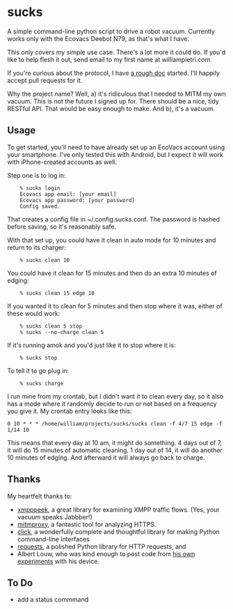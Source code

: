 sucks
=====

A simple command-line python script to drive a robot vacuum. Currently
works only with the Ecovacs Deebot N79, as that's what I have.

This only covers my simple use case. There's a lot more it could do.
If you'd like to help flesh it out, send email to my first name at
williampietri.com.

If you're curious about the protocol, I have [a rough
doc](protocol.md) started. I'll happily accept pull requests for it.

Why the project name? Well, a) it's ridiculous that I needed to MITM
my own vacuum.  This is not the future I signed up for. There should
be a nice, tidy RESTful API. That would be easy enough to make. And b),
it's a vacuum.

## Usage

To get started, you'll need to have already set up an EcoVacs account
using your smartphone. I've only tested this with Android, but I expect
it will work with iPhone-created accounts as well.

Step one is to log in:
```
    % sucks login
    Ecovacs app email: [your email]
    Ecovacs app password: [your password]
    Config saved.
```

That creates a config file in ~/.config.sucks.conf. The password is
hashed before saving, so it's reasonably safe.

With that set up, you could have it clean in auto mode for 10 minutes
and return to its charger:

```
    % sucks clean 10
```

You could have it clean for 15 minutes and then do an extra 10 minutes
of edging:

```
    % sucks clean 15 edge 10
```

If you wanted it to clean for 5 minutes and then stop where it was,
either of these would work:

```
    % sucks clean 5 stop
    % sucks --no-charge clean 5
```

If it's running amok and you'd just like it to stop where it is:

```
    % sucks stop
```

To tell it to go plug in:

```
    % sucks charge
```

I run mine from my crontab, but I didn't want it to clean every day,
so it also has a mode where it randomly decide to run or not based on
a frequency you give it. My crontab entry looks like this:

```
0 10 * * * /home/william/projects/sucks/sucks clean -f 4/7 15 edge -f 1/14 10
```

This means that every day at 10 am, it might do something. 4 days out
of 7, it will do 15 minutes of automatic cleaning. 1 day out of 14,
it will do another 10 minutes of edging. And afterward it will always
go back to charge.


## Thanks

My heartfelt thanks to:

* [xmpppeek](https://www.beneaththewaves.net/Software/XMPPPeek.html),
a great library for examining XMPP traffic flows. (Yes, your vacuum
speaks Jabbber!)
* [mitmproxy](https://mitmproxy.org/), a fantastic tool for analyzing HTTPS.
* [click](http://click.pocoo.org/), a wonderfully complete and thoughtful
library for making Python command-line interfaces
* [requests](http://docs.python-requests.org/en/master/), a polished Python
library for HTTP requests, and
* Albert Louw, who was kind enough to post code from
[his own experiments](https://community.smartthings.com/t/ecovacs-deebot-n79/93410/33)
with his device.





## To Do

* add a status commmand

